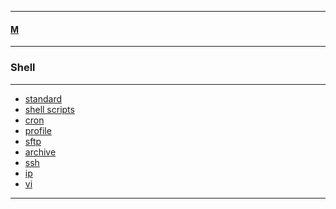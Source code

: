
---

#### [M](https://github.com/ttltrk/TTT/blob/master/menu.md)

---

### Shell

---

* [standard](https://github.com/ttltrk/TTT/blob/master/SH/STANDARD/STANDARD.md)
* [shell scripts]()
* [cron]()
* [profile]()
* [sftp]()
* [archive]()
* [ssh]()
* [ip]()
* [vi]()

---
